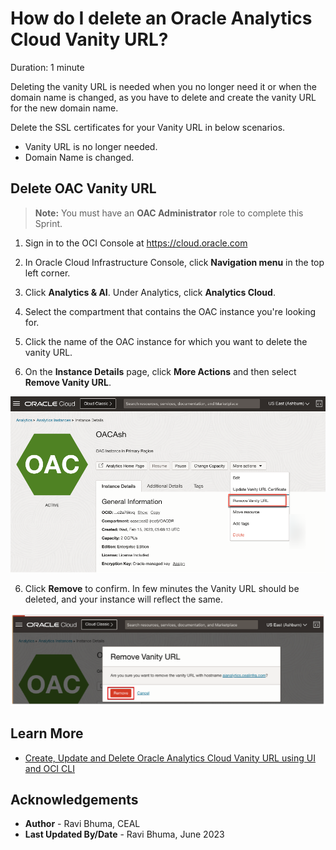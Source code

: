 # How do I delete an Oracle Analytics Cloud Vanity URL?

Duration: 1 minute

Deleting the vanity URL is needed when you no longer need it or when the domain name is changed, as you have to delete and create the vanity URL for the new domain name.

Delete the SSL certificates for your Vanity URL in below scenarios.
*	Vanity URL is no longer needed.
*	Domain Name is changed.

## Delete OAC Vanity URL

>**Note:** You must have an **OAC Administrator** role to complete this Sprint.

1. Sign in to the OCI Console at https://cloud.oracle.com

2. In Oracle Cloud Infrastructure Console, click **Navigation menu** in the top left corner.

3. Click **Analytics & AI**. Under Analytics, click **Analytics Cloud**.

3. Select the compartment that contains the OAC instance you're looking for.

4. Click the name of the OAC instance for which you want to delete the vanity URL.

5. On the **Instance Details** page, click **More Actions** and then select **Remove Vanity URL**.

  ![Remove Vanity URL](images/remove-url.png)

6. Click **Remove** to confirm. In few minutes the Vanity URL should be deleted, and your instance will reflect the same.

  ![Confirm remove](images/confirm-remove.png)

## Learn More
* [Create, Update and Delete Oracle Analytics Cloud Vanity URL using UI and OCI CLI](https://blogs.oracle.com/analytics/post/create-update-delete-oac-vanity-url)

## Acknowledgements
* **Author** - Ravi Bhuma, CEAL
* **Last Updated By/Date** - Ravi Bhuma, June 2023
